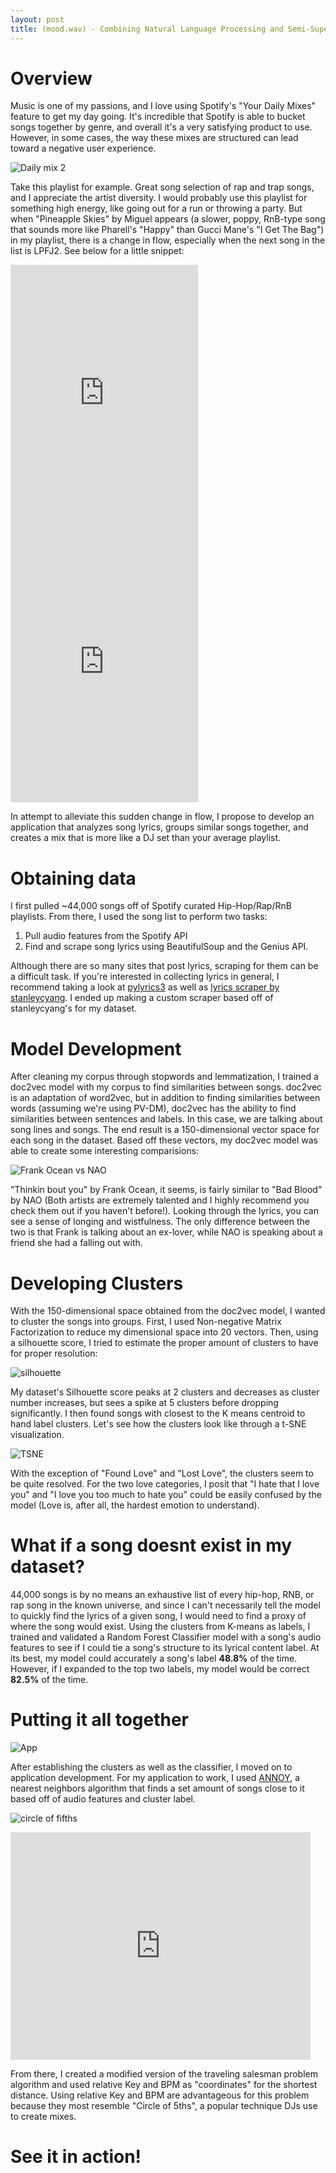 ```yaml
---
layout: post
title: (mood.wav) - Combining Natural Language Processing and Semi-Supervised Learning to create lyric-based playlists
---
```


# Overview

Music is one of my passions, and I love using Spotify's "Your Daily Mixes" feature to get my day going. It's incredible that Spotify is able to bucket songs together by genre, and overall it's a very satisfying product to use. However, in some cases, the way these mixes are structured can lead toward a negative user experience.  

![Daily mix 2](/assets/img/dailymix2.png)  

Take this playlist for example. Great song selection of rap and trap songs, and I appreciate the artist diversity. I would probably use this playlist for something high energy, like going out for a run or throwing a party. But when "Pineapple Skies" by Miguel appears (a slower, poppy, RnB-type song that sounds more like Pharell's "Happy" than Gucci Mane's "I Get The Bag") in my playlist, there is a change in flow, especially when the next song in the list is LPFJ2. See below for a little snippet:  

<iframe src="https://open.spotify.com/embed?uri=spotify:track:19EnyPZhNPbRoCxAuv5pKD" width="300" height="430" frameborder="0" allowtransparency="true" allow="encrypted-media">
          </iframe>

<iframe src="https://open.spotify.com/embed?uri=spotify:track:1j6kDJttn6wbVyMaM42Nxm" width="300" height="430" frameborder="0" allowtransparency="true" allow="encrypted-media">
          </iframe>  


In attempt to alleviate this sudden change in flow, I propose to develop an application that analyzes song lyrics, groups similar songs together, and creates a mix that is more like a DJ set than your average playlist.  

# Obtaining data  

I first pulled ~44,000 songs off of Spotify curated Hip-Hop/Rap/RnB playlists. From there, I used the song list to perform two tasks:

1. Pull audio features from the Spotify API
2. Find and scrape song lyrics using BeautifulSoup and the Genius API.  

Although there are so many sites that post lyrics, scraping for them can be a difficult task. If you're interested in collecting lyrics in general, I recommend taking a look at [pylyrics3](https://github.com/jameswenzel/pylyrics3) as well as [lyrics scraper by stanleycyang](https://github.com/stanleycyang/lyrics-scraper). I ended up making a custom scraper based off of stanleycyang's for my dataset.  

#  Model Development  

After cleaning my corpus through stopwords and lemmatization, I trained a doc2vec model with my corpus to find similarities between songs. doc2vec is an adaptation of word2vec, but in addition to finding similarities between words (assuming we're using PV-DM), doc2vec has the ability to find similarities between sentences and labels. In this case, we are talking about song lines and songs. The end result is a 150-dimensional vector space for each song in the dataset. Based off these vectors, my doc2vec model was able to create some interesting comparisions:

![Frank Ocean vs NAO](/assets/img/Frank.png)

"Thinkin bout you" by Frank Ocean, it seems, is fairly similar to "Bad Blood" by NAO (Both artists are extremely talented and I highly recommend you check them out if you haven't before!). Looking through the lyrics, you can see a sense of longing and wistfulness. The only difference between the two is that Frank is talking about an ex-lover, while NAO is speaking about a friend she had a falling out with.

# Developing Clusters

With the 150-dimensional space obtained from the doc2vec model, I wanted to cluster the songs into groups. First, I used Non-negative Matrix Factorization to reduce my dimensional space into 20 vectors. Then, using a silhouette score, I tried to estimate the proper amount of clusters to have for proper resolution:

![silhouette](/assets/img/silhouette.png)

My dataset's Silhouette score peaks at 2 clusters and decreases as cluster number increases, but sees a spike at 5 clusters before dropping significantly. I then found songs with closest to the K means centroid to hand label clusters. Let's see how the clusters look like through a t-SNE visualization.

![TSNE](/assets/img/TSNE.png)

With the exception of "Found Love" and "Lost Love", the clusters seem to be quite resolved. For the two love categories, I posit that "I hate that I love you" and "I love you too much to hate you" could be easily confused by the model (Love is, after all, the hardest emotion to understand).

# What if a song doesnt exist in my dataset?

44,000 songs is by no means an exhaustive list of every hip-hop, RNB, or rap song in the known universe, and since I can't necessarily tell the model to quickly find the lyrics of a given song, I would need to find a proxy of where the song would exist. Using the clusters from K-means as labels, I trained and validated a Random Forest Classifier model with a song's audio features to see if I could tie a song's structure to its lyrical content label. At its best, my model could accurately a song's label **48.8%** of the time. However, if I expanded to the top two labels, my model would be correct **82.5%** of the time.


# Putting it all together

![App](/assets/img/appflow.png)

After establishing the clusters as well as the classifier, I moved on to application development. For my application to work, I used [ANNOY](https://github.com/spotify/annoy), a nearest neighbors algorithm that finds a set amount of songs close to it based off of audio features and cluster label.   

![circle of fifths](/assets/img/circ.png)
<iframe src="https://giphy.com/embed/fH6bVwjtIPz3sciKsR" width="480" height="364" frameBorder="0" class="giphy-embed" allowFullScreen></iframe>

From there, I created a modified version of the traveling salesman problem algorithm and used relative Key and BPM as "coordinates" for the shortest distance. Using relative Key and BPM are advantageous for this problem because they most resemble "Circle of 5ths", a popular technique DJs use to create mixes.

# See it in action!







